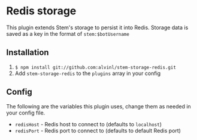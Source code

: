 # Redis storage
This plugin extends Stem's storage to persist it into Redis. Storage data is saved as a key in the format of `stem:$botUsername`

## Installation
1. `$ npm install git://github.com:alvinl/stem-storage-redis.git`
2. Add `stem-storage-redis` to the `plugins` array in your config

## Config
The following are the variables this plugin uses, change them as needed in your config file.

- `redisHost` - Redis host to connect to (defaults to `localhost`)
- `redisPort` - Redis port to connect to (defaults to default Redis port)
